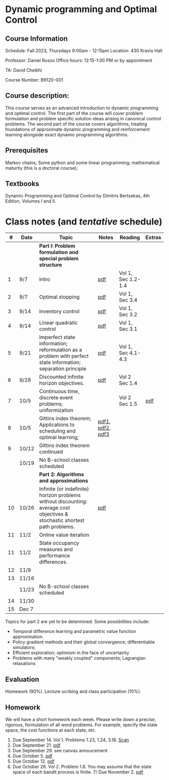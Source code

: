  # Dynamic programming and Optimal Control  

## Course Information
Schedule: Fall 2023, Thursdays 9:00am - 12:15pm
Location: 430 Kravis Hall

Professor: Daniel Russo
Office hours: 12:15-1:00 PM or by appointment 

TA: David Cheikhi

Course Number: B9120-001

## Course description:

This course serves as an advanced introduction to dynamic programming and optimal control. The first part of the course will cover  problem formulation and problem specific solution ideas arising in canonical control problems. The second part of the course covers algorithms, treating foundations of approximate dynamic programming and reinforcement learning alongside exact dynamic programming algorithms. 

## Prerequisites
Markov chains; Some python and some linear programming; mathematical maturity (this is a doctoral course); 

## Textbooks
Dynamic Programming and Optimal Control by Dimitris Bertsekas, 4th Edition, Volumes I and II. 



# Class notes (and *tentative* schedule) 

| # | Date  | Topic  | Notes| Reading| Extras| 
|-|-|-|-|-|-|
| | | **Part I: Problem formulation and special problem structure** |  |  |
| 1 | 9/7 | Intro  | [pdf](Notes/1A-Intro.pdf)   |  Vol 1, Sec 1.2-1.4
| 2 | 9/7 | Optimal stopping  | [pdf](Notes/1B-Optimal-Stopping.pdf)  | Vol 1, Sec 3.4  | | 
| 3 | 9/14 | Inventory control  | [pdf](Notes/2A-Inventory-Control.pdf)  | Vol 1, Sec 3.2  |  
| 4 | 9/14 | Linear quadratic control  | [pdf](Notes/2B-Linear-Quadratic-Control.pdf) | Vol 1, Sec 3.1  |  
| 5 | 9/21| Imperfect state information; reformulation as a problem with perfect state information; separation principle  | [pdf](Notes/3-Partial-Observability.pdf) |  Vol 1, Sec 4.1-4.3
|6 | 9/28| Discounted infinite horizon objectives. |  [pdf](Notes/4-discounting.pdf) | Vol 2 Sec 1.4
|7 | 10/5| Continuous time, discrete event problems; uniformization| |Vol 2 Sec 1.5 | [pdf](Notes/5A-Continuous-Time-Discrete-Event.pdf)
|8|  10/5| Gittins index theorem; Applications to scheduling and optimal learning; | [pdf1](Notes/5B-Gittins.pdf), [pdf2](Notes/5B-priority-policies.pdf), [pdf3](Notes/5B-Tsitsiklis-short-proof.pdf)| 
|9|  10/12| Gittins index theorem continued|   | 
| | 10/19| No B-school classes scheduled|  | | 
| | | **Part 2: Algorithms and approximations** |  |  |
|10| 10/26| Infinite (or indefinite) horizon problems without discounting: average cost objectives & stochastic shortest path problems. | [pdf](Notes/7A-IndefiniteHorizon)
|11| 11/2 |   Online value iteration 
|11| 11/2| State occupancy measures and performance differences. |
|12| 11/9 |  
|13| 11/16 |  
| | 11/23|  No B-school classes scheduled |  | 
|14| 11/30 | 
|15| Dec 7| 

Topics for part 2 are yet to be determined. Some possibilities include:

- Temporal difference learning and parametric value function approximation. 
- Policy gradient methods and their global convergence; differentiable simulators; 
- Efficient exploration; optimism in the face of uncertainty
-  Problems with many "weakly coupled" components;  Lagrangian relaxations


## Evaluation
Homework (90%). Lecture scribing and class participation (10%). 

## Homework 
We will have a short homework each week. Please write down a precise, rigorous, formulation of all word problems. For example, specify the state space, the cost functions at each state, etc. 

1. Due September 14. Vol 1. Problems 1.23, 1.24, 3.18. [Scan](HW/hw1_scan.pdf)
2. Due September 21. [pdf](HW/hw2.pdf)
3. Due September 29. see canvas annoucement
4. Due October 5. [pdf](HW/hw4.pdf)
5. Due October 12. [pdf](HW/hw5.pdf)
6. Due October 26. Vol 2. Problem 1.8. You may assume that the state space of each bandit process is finite. 
7/ Due November 2. [pdf](HW/hw7.pdf)



